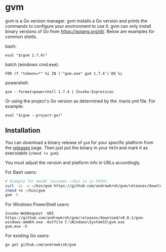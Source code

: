 gvm
===

gvm is a Go version manager. gvm installs a Go version and prints the commands
to configure your environment to use it. gvm can only install binary versions of
Go from https://golang.org/dl/. Below are examples for common shells.

bash:

`eval "$(gvm 1.7.4)"`

batch (windows cmd.exe):

`FOR /f "tokens=*" %i IN ('"gvm.exe" gvm 1.7.4') DO %i`

powershell:

`gvm --format=powershell 1.7.4 | Invoke-Expression`

Or using the project's Go version as determined by the .travis.yml file. For
example:

`eval "$(gvm --project-go)"`

Installation
------------

You can download a binary release of `gvm` for your specific platform from the
[releases](https://github.com/andrewkroh/gvm/releases) page. Then just put the
binary in your `PATH` and mark it as executable (`chmod +x gvm`).

You must adjust the version and platform info in URLs accordingly.

For Bash users:

``` bash
# Example for macOS (assumes ~/bin is in PATH).
curl -sL -o ~/bin/gvm https://github.com/andrewkroh/gvm/releases/download/v0.0.1/gvm-darwin-amd64
chmod +x ~/bin/gvm
gvm -h
```

For Windows PowerShell users:

```
Invoke-WebRequest -URI https://github.com/andrewkroh/gvm/releases/download/v0.0.1/gvm-
windows-amd64.exe -Outfile C:\Windows\System32\gvm.exe
gvm.exe -h
```

For existing Go users:

`go get github.com/andrewkroh/gvm`
